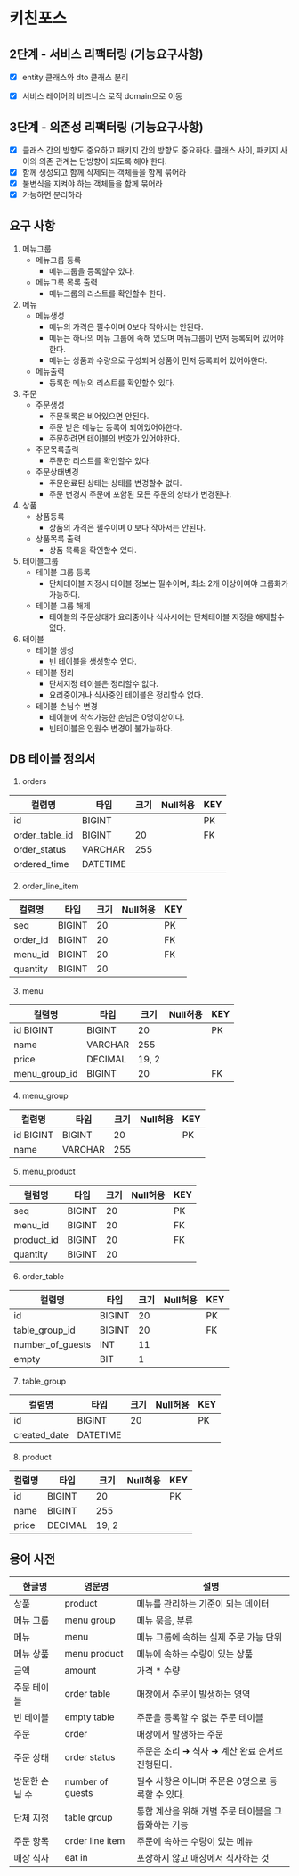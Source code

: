 # 키친포스

## 2단계 - 서비스 리팩터링 (기능요구사항)

- [x] entity 클래스와 dto 클래스 분리
- [x] 서비스 레이어의 비즈니스 로직 domain으로 이동


## 3단계 - 의존성 리팩터링 (기능요구사항)

- [x] 클래스 간의 방향도 중요하고 패키지 간의 방향도 중요하다. 클래스 사이, 패키지 사이의 의존 관계는 단방향이 되도록 해야 한다.
- [x] 함께 생성되고 함께 삭제되는 객체들을 함께 묶어라
- [x] 불변식을 지켜야 하는 객체들을 함께 묶어라
- [x] 가능하면 분리하라

## 요구 사항

1. 메뉴그룹
    - 메뉴그룹 등록
        - 메뉴그룹을 등록할수 있다.
    - 메뉴그룩 목록 출력
        - 메뉴그룹의 리스트를 확인할수 한다.
2. 메뉴
    - 메뉴생성
        - 메뉴의 가격은 필수이며 0보다 작아서는 안된다.
        - 메뉴는 하나의 메뉴 그룹에 속해 있으며 메뉴그룹이 먼저 등록되어 있어야한다.
        - 메뉴는 상품과 수량으로 구성되며 상품이 먼저 등록되어 있어야한다.
    - 메뉴출력
        - 등록한 메뉴의 리스트를 확인할수 있다.
3. 주문
    - 주문생성
        - 주문목록은 비어있으면 안된다.
        - 주문 받은 메뉴는 등록이 되어있어야한다.
        - 주문하려면 테이블의 번호가 있어야한다.
    - 주문목록출력
        - 주문한 리스트를 확인할수 있다.
    - 주문상태변경
        - 주문완료된 상태는 상태를 변경할수 없다.
        - 주문 변경시 주문에 포함된 모든 주문의 상태가 변경된다.
4. 상품
    - 상품등록
        - 상품의 가격은 필수이며 0 보다 작아서는 안된다.
    - 상품목록 출력
        - 상품 목록을 확인할수 있다.
5. 테이블그룹
    - 테이블 그룹 등록
        - 단체테이블 지정시 테이블 정보는 필수이며, 최소 2개 이상이여야 그룹화가 가능하다.
    - 테이블 그룹 해제
        - 테이블의 주문상태가 요리중이나 식사시에는 단체테이블 지정을 해제할수 없다.
6. 테이블
    - 테이블 생성
        - 빈 테이블을 생성할수 있다.
    - 테이블 정리
        - 단체지정 테이블은 정리할수 없다.
        - 요리중이거나 식사중인 테이블은 정리할수 없다.
    - 테이블 손님수 변경
        - 테이블에 착석가능한 손님은 0명이상이다.
        - 빈테이블은 인원수 변경이 불가능하다.
    
## DB 테이블 정의서
1. orders

|컬렴명|타입|크기|Null허용|KEY|
|---|---|---|---|---|
|id|BIGINT| | |PK|
|order_table_id|BIGINT|20| |FK|
|order_status|VARCHAR|255| | |
|ordered_time|DATETIME| | |

2. order_line_item

|컬렴명|타입|크기|Null허용|KEY|
|---|---|---|---|---|
|seq|BIGINT|20| |PK|
|order_id|BIGINT|20| |FK|
|menu_id|BIGINT|20| |FK|
|quantity|BIGINT|20| | |

3. menu

|컬렴명|타입|크기|Null허용|KEY|
|---|---|---|---|---|
|id BIGINT|BIGINT|20| |PK|
|name|VARCHAR|255| | |
|price|DECIMAL|19, 2| | |
|menu_group_id|BIGINT|20| |FK|

4. menu_group

|컬렴명|타입|크기|Null허용|KEY|
|---|---|---|---|---|
|id BIGINT|BIGINT|20| |PK|
|name|VARCHAR|255| | |

5. menu_product

|컬렴명|타입|크기|Null허용|KEY|
|---|---|---|---|---|
|seq|BIGINT|20| |PK|
|menu_id|BIGINT|20| |FK|
|product_id|BIGINT|20| |FK|
|quantity|BIGINT|20| | |

6. order_table

|컬렴명|타입|크기|Null허용|KEY|
|---|---|---|---|---|
|id|BIGINT|20| |PK|
|table_group_id|BIGINT|20| |FK|
|number_of_guests|INT|11| | |
|empty|BIT|1| | |

7. table_group

|컬렴명|타입|크기|Null허용|KEY|
|---|---|---|---|---|
|id|BIGINT|20| |PK|
|created_date|DATETIME| | | |

8. product

|컬렴명|타입|크기|Null허용|KEY|
|---|---|---|---|---|
|id|BIGINT|20| |PK|
|name|BIGINT|255| | |
|price|DECIMAL|19, 2| | |


## 용어 사전

| 한글명 | 영문명 | 설명 |
| --- | --- | --- |
| 상품 | product | 메뉴를 관리하는 기준이 되는 데이터 |
| 메뉴 그룹 | menu group | 메뉴 묶음, 분류 |
| 메뉴 | menu | 메뉴 그룹에 속하는 실제 주문 가능 단위 |
| 메뉴 상품 | menu product | 메뉴에 속하는 수량이 있는 상품 |
| 금액 | amount | 가격 * 수량 |
| 주문 테이블 | order table | 매장에서 주문이 발생하는 영역 |
| 빈 테이블 | empty table | 주문을 등록할 수 없는 주문 테이블 |
| 주문 | order | 매장에서 발생하는 주문 |
| 주문 상태 | order status | 주문은 조리 ➜ 식사 ➜ 계산 완료 순서로 진행된다. |
| 방문한 손님 수 | number of guests | 필수 사항은 아니며 주문은 0명으로 등록할 수 있다. |
| 단체 지정 | table group | 통합 계산을 위해 개별 주문 테이블을 그룹화하는 기능 |
| 주문 항목 | order line item | 주문에 속하는 수량이 있는 메뉴 |
| 매장 식사 | eat in | 포장하지 않고 매장에서 식사하는 것 |
